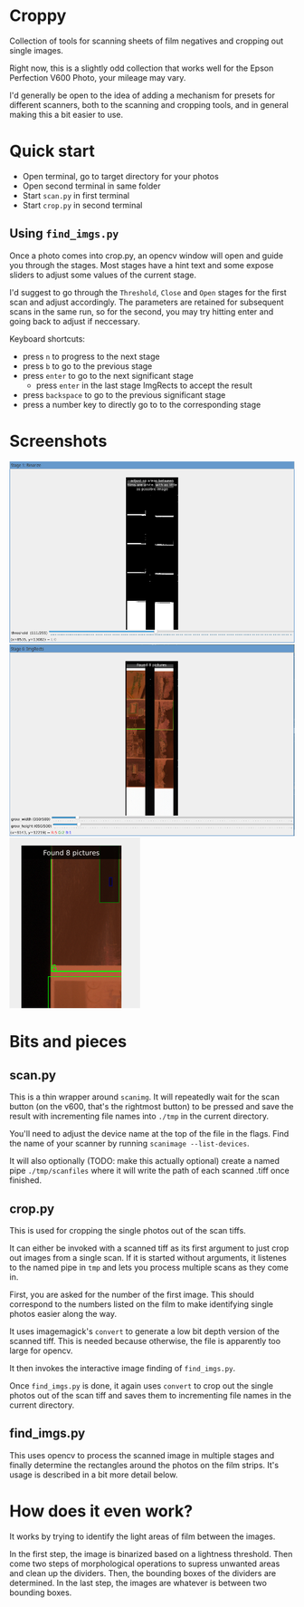# Croppy

Collection of tools for scanning sheets of film negatives and cropping out single images.

Right now, this is a slightly odd collection that works well for the Epson Perfection V600 Photo, your mileage may vary.

I'd generally be open to the idea of adding a mechanism for presets for different scanners, both to the scanning and cropping tools, and in general making this a bit easier to use.

# Quick start
* Open terminal, go to target directory for your photos
* Open second terminal in same folder
* Start `scan.py` in first terminal
* Start `crop.py` in second terminal

## Using `find_imgs.py`
Once a photo comes into crop.py, an opencv window will open and guide you through the stages. Most stages have a hint text and some expose sliders to adjust some values of the current stage.

I'd suggest to go through the `Threshold`, `Close` and `Open` stages for the first scan and adjust accordingly. The parameters are retained for subsequent scans in the same run, so for the second, you may try hitting enter and going back to adjust if neccessary.

Keyboard shortcuts:
* press `n` to progress to the next stage
* press `b` to go to the previous stage
* press `enter` to go to the next significant stage
    * press `enter` in the last stage ImgRects to accept the result
* press `backspace` to go to the previous significant stage
* press a number key to directly go to to the corresponding stage

# Screenshots
![OpenCV window showing black rectangle with white areas, a slider at the bottom of the window](/screenshots/binarize.png)
![OpenCV window showing two negative film strips. Each photo has a green rectangle around it](/screenshots/final.png)
![Previous picture zoomed in. There is a corner of one photo with a green outline and the number 6](/screenshots/final_closeup.png)

# Bits and pieces
## scan.py

This is a thin wrapper around `scanimg`. It will repeatedly wait for the scan button (on the v600, that's the rightmost button) to be pressed and save the result with incrementing file names into `./tmp` in the current directory.

You'll need to adjust the device name at the top of the file in the flags. Find the name of your scanner by running `scanimage --list-devices`.

It will also optionally (TODO: make this actually optional) create a named pipe `./tmp/scanfiles` where it will write the path of each scanned .tiff once finished.

## crop.py
This is used for cropping the single photos out of the scan tiffs.

It can either be invoked with a scanned tiff as its first argument to just crop out images from a single scan. If it is started without arguments, it listenes to the named pipe in `tmp` and lets you process multiple scans as they come in.

First, you are asked for the number of the first image. This should correspond to the numbers listed on the film to make identifying single photos easier along the way.

It uses imagemagick's `convert` to generate a low bit depth version of the scanned tiff. This is needed because otherwise, the file is apparently too large for opencv.

It then invokes the interactive image finding of `find_imgs.py`.

Once `find_imgs.py` is done, it again uses `convert` to crop out the single photos out of the scan tiff and saves them to incrementing file names in the current directory.

## find_imgs.py

This uses opencv to process the scanned image in multiple stages and finally determine the rectangles around the photos on the film strips. It's usage is described in a bit more detail below.

# How does it even work?
It works by trying to identify the light areas of film between the images.

In the first step, the image is binarized based on a lightness threshold. Then come two steps of morphological operations to supress unwanted areas and clean up the dividers. Then, the bounding boxes of the dividers are determined. In the last step, the images are whatever is between two bounding boxes.
